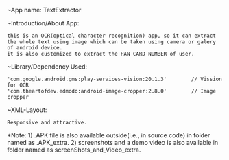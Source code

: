 ~App name:
	TextExtractor

~Introduction/About App:

	this is an OCR(optical character recognition) app, so it can extract the whole text using image which can be taken using camera or galery of android device.
	it is also customized to extract the PAN CARD NUMBER of user.

~Library/Dependency Used:

	'com.google.android.gms:play-services-vision:20.1.3'		// Vission for OCR
	'com.theartofdev.edmodo:android-image-cropper:2.8.0'		// Image cropper

~XML-Layout:

	Responsive and attractive.


*Note: 1) .APK file is also available outside(i.e., in source code) in folder named as .APK_extra.
       2) screenshots and a demo video is also available in folder named as screenShots_and_Video_extra.
